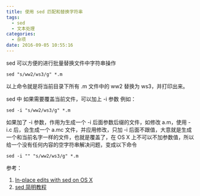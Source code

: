 ```yaml
---
title: 使用 sed 匹配和替换字符串
tags:
  - sed
  - 文本处理
categories:
  - 杂项
date: 2016-09-05 10:55:16
---
```



sed 可以方便的进行批量替换文件中字符串操作

```
sed "s/ww2/ws3/g" *.m
```

以上命令就是将当前目录下所有 .m 文件中的 ww2 替换为 ws3，并打印出来。

sed 中 如果需要覆盖当前文件，可以加上 -i 参数
例如：

```
sed -i "s/ww2/ws3/g" *.m
```

如果加了 -i 参数，作用为生成一个 -i 后面参数后缀的文件，如修改 a.m，使用 -i.c 后，会生成一个 a.mc 文件，并应用修改，只加 -i 后面不跟值，大意就是生成一个和当前名字一样的文件，也就是覆盖了，在 OS X 上不可以不加参数值，所以给一个没有任何内容的空字符串解决问题，变成以下命令

```
sed -i "" "s/ww2/ws3/g" *.m
```

参考：
  1. [In-place edits with sed on OS X](https://stackoverflow.com/questions/7573368/in-place-edits-with-sed-on-os-x)
  2. [sed 简明教程](http://coolshell.cn/articles/9104.html)

